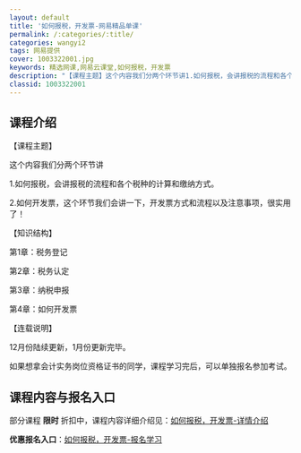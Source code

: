 ```yaml
---
layout: default
title: '如何报税，开发票-网易精品单课'
permalink: /:categories/:title/
categories: wangyi2
tags: 网易提供
cover: 1003322001.jpg
keywords: 精选网课,网易云课堂,如何报税，开发票
description: "【课程主题】这个内容我们分两个环节讲1.如何报税，会讲报税的流程和各个税种的计算和缴纳方式。2.如何开发票，这个环节我们会讲一下，开发票方式和流程以及注意事项，很实用了！【知识结构】第1章："
classid: 1003322001
---
```


## 课程介绍

【课程主题】

这个内容我们分两个环节讲

1.如何报税，会讲报税的流程和各个税种的计算和缴纳方式。

2.如何开发票，这个环节我们会讲一下，开发票方式和流程以及注意事项，很实用了！

【知识结构】

  第1章：税务登记

  第2章：税务认定

  第3章：纳税申报

  第4章：如何开发票



【连载说明】

12月份陆续更新，1月份更新完毕。



  如果想拿会计实务岗位资格证书的同学，课程学习完后，可以单独报名参加考试。

## 课程内容与报名入口

部分课程 **限时** 折扣中，课程内容详细介绍见：[如何报税，开发票-详情介绍](https://study.163.com/course/introduction/1003322001.htm?share=1&shareId=1025206652&utm_campaign=share&utm_medium=iphoneShare&utm_source=&utm_u=1025206652)

**优惠报名入口**：[如何报税，开发票-报名学习](https://study.163.com/course/introduction/1003322001.htm?share=1&shareId=1025206652&utm_campaign=share&utm_medium=iphoneShare&utm_source=&utm_u=1025206652)

